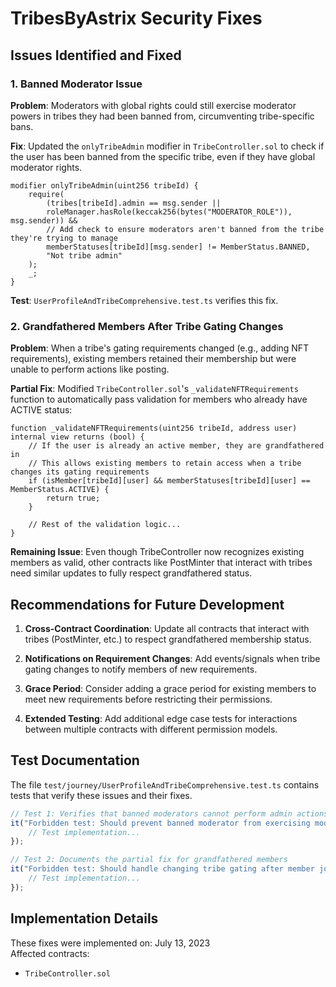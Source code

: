 # TribesByAstrix Security Fixes

## Issues Identified and Fixed

### 1. Banned Moderator Issue

**Problem**: Moderators with global rights could still exercise moderator powers in tribes they had been banned from, circumventing tribe-specific bans.

**Fix**: Updated the `onlyTribeAdmin` modifier in `TribeController.sol` to check if the user has been banned from the specific tribe, even if they have global moderator rights.

```solidity
modifier onlyTribeAdmin(uint256 tribeId) {
    require(
        (tribes[tribeId].admin == msg.sender || 
        roleManager.hasRole(keccak256(bytes("MODERATOR_ROLE")), msg.sender)) &&
        // Add check to ensure moderators aren't banned from the tribe they're trying to manage
        memberStatuses[tribeId][msg.sender] != MemberStatus.BANNED,
        "Not tribe admin"
    );
    _;
}
```

**Test**: `UserProfileAndTribeComprehensive.test.ts` verifies this fix.

### 2. Grandfathered Members After Tribe Gating Changes

**Problem**: When a tribe's gating requirements changed (e.g., adding NFT requirements), existing members retained their membership but were unable to perform actions like posting.

**Partial Fix**: Modified `TribeController.sol`'s `_validateNFTRequirements` function to automatically pass validation for members who already have ACTIVE status:

```solidity
function _validateNFTRequirements(uint256 tribeId, address user) internal view returns (bool) {
    // If the user is already an active member, they are grandfathered in
    // This allows existing members to retain access when a tribe changes its gating requirements
    if (isMember[tribeId][user] && memberStatuses[tribeId][user] == MemberStatus.ACTIVE) {
        return true;
    }
    
    // Rest of the validation logic...
}
```

**Remaining Issue**: Even though TribeController now recognizes existing members as valid, other contracts like PostMinter that interact with tribes need similar updates to fully respect grandfathered status.

## Recommendations for Future Development

1. **Cross-Contract Coordination**: Update all contracts that interact with tribes (PostMinter, etc.) to respect grandfathered membership status.

2. **Notifications on Requirement Changes**: Add events/signals when tribe gating changes to notify members of new requirements.

3. **Grace Period**: Consider adding a grace period for existing members to meet new requirements before restricting their permissions.

4. **Extended Testing**: Add additional edge case tests for interactions between multiple contracts with different permission models.

## Test Documentation

The file `test/journey/UserProfileAndTribeComprehensive.test.ts` contains tests that verify these issues and their fixes.

```typescript
// Test 1: Verifies that banned moderators cannot perform admin actions
it("Forbidden test: Should prevent banned moderator from exercising moderator powers", async function () {
    // Test implementation...
});

// Test 2: Documents the partial fix for grandfathered members
it("Forbidden test: Should handle changing tribe gating after member joins", async function () {
    // Test implementation...
});
```

## Implementation Details

These fixes were implemented on: July 13, 2023  
Affected contracts:
- `TribeController.sol` 